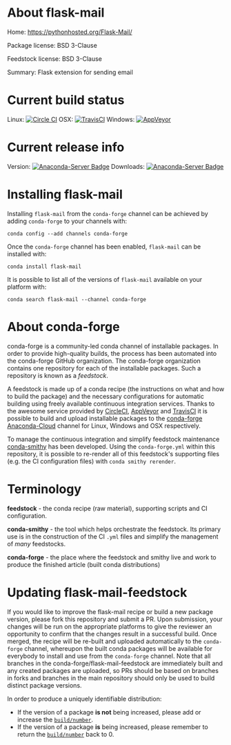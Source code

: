 About flask-mail
================

Home: https://pythonhosted.org/Flask-Mail/

Package license: BSD 3-Clause

Feedstock license: BSD 3-Clause

Summary: Flask extension for sending email



Current build status
====================

Linux: [![Circle CI](https://circleci.com/gh/conda-forge/flask-mail-feedstock.svg?style=shield)](https://circleci.com/gh/conda-forge/flask-mail-feedstock)
OSX: [![TravisCI](https://travis-ci.org/conda-forge/flask-mail-feedstock.svg?branch=master)](https://travis-ci.org/conda-forge/flask-mail-feedstock)
Windows: [![AppVeyor](https://ci.appveyor.com/api/projects/status/github/conda-forge/flask-mail-feedstock?svg=True)](https://ci.appveyor.com/project/conda-forge/flask-mail-feedstock/branch/master)

Current release info
====================
Version: [![Anaconda-Server Badge](https://anaconda.org/conda-forge/flask-mail/badges/version.svg)](https://anaconda.org/conda-forge/flask-mail)
Downloads: [![Anaconda-Server Badge](https://anaconda.org/conda-forge/flask-mail/badges/downloads.svg)](https://anaconda.org/conda-forge/flask-mail)

Installing flask-mail
=====================

Installing `flask-mail` from the `conda-forge` channel can be achieved by adding `conda-forge` to your channels with:

```
conda config --add channels conda-forge
```

Once the `conda-forge` channel has been enabled, `flask-mail` can be installed with:

```
conda install flask-mail
```

It is possible to list all of the versions of `flask-mail` available on your platform with:

```
conda search flask-mail --channel conda-forge
```


About conda-forge
=================

conda-forge is a community-led conda channel of installable packages.
In order to provide high-quality builds, the process has been automated into the
conda-forge GitHub organization. The conda-forge organization contains one repository
for each of the installable packages. Such a repository is known as a *feedstock*.

A feedstock is made up of a conda recipe (the instructions on what and how to build
the package) and the necessary configurations for automatic building using freely
available continuous integration services. Thanks to the awesome service provided by
[CircleCI](https://circleci.com/), [AppVeyor](http://www.appveyor.com/)
and [TravisCI](https://travis-ci.org/) it is possible to build and upload installable
packages to the [conda-forge](https://anaconda.org/conda-forge)
[Anaconda-Cloud](http://docs.anaconda.org/) channel for Linux, Windows and OSX respectively.

To manage the continuous integration and simplify feedstock maintenance
[conda-smithy](http://github.com/conda-forge/conda-smithy) has been developed.
Using the ``conda-forge.yml`` within this repository, it is possible to re-render all of
this feedstock's supporting files (e.g. the CI configuration files) with ``conda smithy rerender``.


Terminology
===========

**feedstock** - the conda recipe (raw material), supporting scripts and CI configuration.

**conda-smithy** - the tool which helps orchestrate the feedstock.
                   Its primary use is in the construction of the CI ``.yml`` files
                   and simplify the management of *many* feedstocks.

**conda-forge** - the place where the feedstock and smithy live and work to
                  produce the finished article (built conda distributions)


Updating flask-mail-feedstock
=============================

If you would like to improve the flask-mail recipe or build a new
package version, please fork this repository and submit a PR. Upon submission,
your changes will be run on the appropriate platforms to give the reviewer an
opportunity to confirm that the changes result in a successful build. Once
merged, the recipe will be re-built and uploaded automatically to the
`conda-forge` channel, whereupon the built conda packages will be available for
everybody to install and use from the `conda-forge` channel.
Note that all branches in the conda-forge/flask-mail-feedstock are
immediately built and any created packages are uploaded, so PRs should be based
on branches in forks and branches in the main repository should only be used to
build distinct package versions.

In order to produce a uniquely identifiable distribution:
 * If the version of a package **is not** being increased, please add or increase
   the [``build/number``](http://conda.pydata.org/docs/building/meta-yaml.html#build-number-and-string).
 * If the version of a package **is** being increased, please remember to return
   the [``build/number``](http://conda.pydata.org/docs/building/meta-yaml.html#build-number-and-string)
   back to 0.
